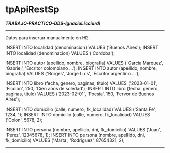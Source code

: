 # tpApiRestSp

***TRABAJO-PRACTICO-DDS-IgnacioLicciardi***

-------------------------------------------------------

Datos para insertar manualmente en H2

INSERT INTO localidad (denominacion) VALUES ('Buenos Aires');
INSERT INTO localidad (denominacion) VALUES ('Cordoba');

INSERT INTO autor (apellido, nombre, biografia) VALUES ('Garcia Marquez', 'Gabriel', 'Escritor colombiano ...');
INSERT INTO autor (apellido, nombre, biografia) VALUES ('Borges', 'Jorge Luis', 'Escritor argentino ...');

INSERT INTO libro (fecha, genero, paginas, titulo) VALUES ('2023-01-01', 'Ficción', 250, 'Cien años de soledad');
INSERT INTO libro (fecha, genero, paginas, titulo) VALUES ('2023-02-01', 'Poesía', 150, 'Fervor de Buenos Aires');

INSERT INTO domicilio (calle, numero, fk_localidad) VALUES ('Santa Fe', 1234, 1);
INSERT INTO domicilio (calle, numero, fk_localidad) VALUES ('Colon', 5678, 2);

INSERT INTO persona (nombre, apellido, dni, fk_domicilio) VALUES ('Juan', 'Perez', 12345678, 1);
INSERT INTO persona (nombre, apellido, dni, fk_domicilio) VALUES ('Marta', 'Rodriguez', 87654321, 2);

-------------------------------------------------------
